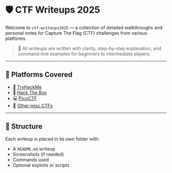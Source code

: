 # 🛡️ CTF Writeups 2025

Welcome to `ctf-writeups2025` — a collection of detailed walkthroughs and personal notes for Capture The Flag (CTF) challenges from various platforms.

> 📘 All writeups are written with clarity, step-by-step explanation, and command-line examples for beginners to intermediate players.

---

## 📂 Platforms Covered

- 🧠 [TryHackMe](https://tryhackme.com/)
- 🧰 [Hack The Box](https://www.hackthebox.com/)
- 💻 [PicoCTF](https://picoctf.org/)
- 🚩 [Other misc CTFs](#)

---

## 📌 Structure

Each writeup is placed in its own folder with:
- A `README.md` writeup
- Screenshots (if needed)
- Commands used
- Optional exploits or scripts
